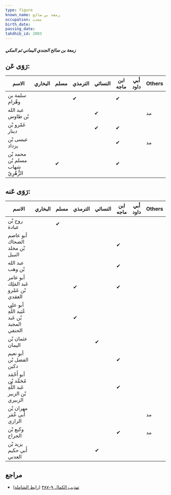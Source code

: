 ```yaml
---
type: figure
known_name: زمعة بن صالح
occupation: محدث
birth_date:
passing_date:
tahdhib_id: 2003
---
```

##### زمعة بن صالح الجندي اليماني ثم المكي

## رَوَى عَن:
| الاسم                              | البخاري | مسلم | الترمذي | النسائي | ابن ماجه | أبي داود | Others |
| ---------------------------------- | ------- | ---- | ------- | ------- | -------- | -------- | ------ |
| سلمة بن وهْرام                     |         |      | ✔       |         | ✔        |          |        |
| عبد الله بْن طاوس                  |         |      |         | ✔       |          |          | مد     |
| عَمْرو بْن دينار                   |         |      |         | ✔       | ✔        |          |        |
| عيسى بْن يزداد                     |         |      |         |         | ✔        |          | مد     |
| محمد بْن مسلم بْن شهاب الزُّهْرِيّ |         | ✔    |         |         | ✔        |          |        |
## رَوَى عَنه:
| الاسم                                                    | البخاري | مسلم | الترمذي | النسائي | ابن ماجه | أبي داود | Others |
| -------------------------------------------------------- | ------- | ---- | ------- | ------- | -------- | -------- | ------ |
| روح بْن عبادة                                            |         | ✔    |         |         |          |          |        |
| أبو عاصم الضحاك بْن مخلد النبيل                          |         |      |         |         | ✔        |          |        |
| عبد الله بْن وهب                                         |         |      |         |         | ✔        |          |        |
| أبو عامر عَبد المَلِك بْن عَمْرو العقدي                  |         |      | ✔       |         | ✔        |          |        |
| أبو علي عُبَيد اللَّهِ بْن عَبد المجيد الحنفي            |         |      | ✔       |         |          |          |        |
| عثمان بْن اليمان                                         |         |      |         | ✔       |          |          |        |
| أبو نعيم الفضل بْن دكين                                  |         |      |         |         | ✔        |          |        |
| أبو أَحْمَد مُحَمَّد بْن عَبد اللَّهِ بْن الزبير الزبيري |         |      |         |         | ✔        |          |        |
| مهران بْن أَبي عُمَر الرازي                              |         |      |         |         |          |          | مد     |
| وكيع بْن الجراح                                          |         |      |         |         | ✔        |          | مد     |
| يزيد بْن أَبي حكيم العدني                                |         |      |         | ✔       |          |          |        |
## مراجع
- [تهذيب الكمال ٩-٣٨٧](obsidian://open?vault=Tahdhib-al-Kamal&file=Figures/٢٠٠٣-زمعة%20بن%20صالح%20الجندي%20اليماني%20ثم%20المكي) ([رابط الشاملة](https://shamela.ws/book/3722/4627))